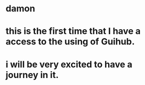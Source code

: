 # damon

# this is the first time that I have a access to the using of Guihub.
# i will be very excited to have a journey in it.
